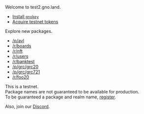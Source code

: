 Welcome to test2.gno.land.

 * [Install `gnokey`](https://github.com/steve-care-software/gno/)
 * [Acquire testnet tokens](/faucet)

Explore new packages.

 * [/p/avl](/p/avl)
 * [/r/boards](/r/boards)
 * [/r/nft](/r/nft)
 * [/r/users](/r/users)
 * [/r/banktest](/r/banktest)
 * [/p/grc/grc20](/p/grc/grc20)
 * [/p/grc/grc721](/p/grc/grc721)
 * [/r/foo20](/r/foo20)

This is a testnet. \
Package names are not guaranteed to be available for production.\
To be guaranteed a package and realm name, [register](/r/users).

Also, join our [Discord](https://discord.gg/tF2X8M6cVj).
